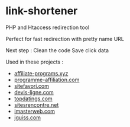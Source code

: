 # link-shortener
PHP and Htaccess redirection tool

Perfect for fast redirection with pretty name URL

Next step :
Clean the code
Save click data

Used in these projects :
<ul>
<li><a href="https://www.affiliate-programs.xyz" title="affiliate-programs.xyz">affiliate-programs.xyz</a></li>
<li><a href="https://www.programme-affiliation.com" title="programme-affiliation.com">programme-affiliation.com</a></li>
<li><a href="https://www.sitefavori.com" title="sitefavori.com">sitefavori.com</a></li>
<li><a href="https://www.devis-ligne.com" title="devis-ligne.com">devis-ligne.com</a></li>
<li><a href="https://www.topdatings.com" title="topdatings.com">topdatings.com</a></li>
<li><a href="https://www.sitesrencontre.net" title="sitesrencontre.net">sitesrencontre.net</a></li>
<li><a href="https://www.imasterweb.com" title="imasterweb.com">imasterweb.com</a></li>
<li><a href="https://www.jguiss.com" title="jguiss.com">jguiss.com</a></li>
</ul>
